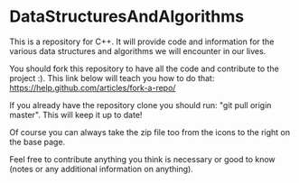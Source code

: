 # DataStructuresAndAlgorithms
This is a repository for C++. It will provide code and information for the various data structures and algorithms we will encounter in our lives.

You should fork this repository to have all the code and contribute to the project :).
This link below will teach you how to do that:
  https://help.github.com/articles/fork-a-repo/
  
  If you already have the repository clone you should run: "git pull origin master".
  This will keep it up to date!

Of course you can always take the zip file too from the icons to the right on the base page.

Feel free to contribute anything you think is necessary or good to know (notes or any additional information on anything).
